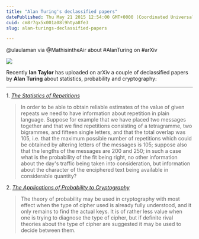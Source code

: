 ```yaml
---
title: "Alan Turing's declassified papers"
datePublished: Thu May 21 2015 12:54:00 GMT+0000 (Coordinated Universal Time)
cuid: cm8r7gx5x001a08l9htya8fe3
slug: alan-turings-declassified-papers

---
```



@ulaulaman via @MathisintheAir about #AlanTuring on #arXiv

![](https://cdn.hashnode.com/res/hashnode/image/upload/v1743071001088/e1e626bb-1c70-49bd-9fb9-146917f1a9b0.jpeg)

Recently **Ian Taylor** has uploaded on arXiv a couple of declassified papers by **Alan Turing** about statistics, probability and cryptography:

* * *

1\. [_The Statistics of Repetitions_](http://arxiv.org/abs/1505.04715)

> In order to be able to obtain reliable estimates of the value of given repeats we need to have information about repetition in plain language. Suppose for example that we have placed two messages together and that we find repetitions consisting of a tetragramme, two bigrammes, and fifteen single letters, and that the total overlap was 105, i.e. that the maximum possible number of repetitions which could be obtained by altering letters of the messages is 105; suppose also that the lengths of the messages are 200 and 250; in such a case what is the probability of the fit being right, no other information about the day's traffic being taken into consideration, but information about the character of the enciphered text being available in considerable quantity?

2\. [_The Applications of Probability to Cryptography_](http://arxiv.org/abs/1505.04714)

> The theory of probability may be used in cryptography with most effect when the type of cipher used is already fully understood, and it only remains to find the actual keys. It is of rather less value when one is trying to diagnose the type of cipher, but if definite rival theories about the type of cipher are suggested it may be used to decide between them.